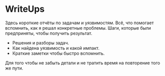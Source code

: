 # WriteUps

Здесь короткие отчёты по задачам и уязвимостям. Всё, что помогает вспомнить, как я решал конкретные проблемы. Шаги, которые были предприняты, чтобы получить результат.

- Решения и разборы задач.
- Как найдена уязвимость и какой импакт.
- Краткие заметки чтобы быстро вспомнить.

Для того чтобы не забыть детали и не тратить время на повторение того же пути.